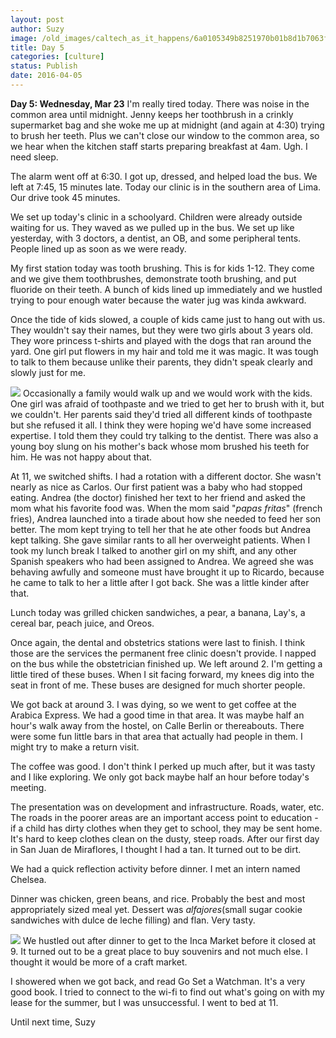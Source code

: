 ```yaml
---
layout: post
author: Suzy
image: /old_images/caltech_as_it_happens/6a0105349b8251970b01b8d1b7063f970c.jpg
title: Day 5
categories: [culture]
status: Publish
date: 2016-04-05
---
```


**Day 5: Wednesday, Mar 23**
I'm really tired today. There was noise in the common area until midnight. Jenny keeps her toothbrush in a crinkly supermarket bag and she woke me up at midnight (and again at 4:30) trying to brush her teeth. Plus we can't close our window to the common area, so we hear when the kitchen staff starts preparing breakfast at 4am. Ugh. I need sleep.

The alarm went off at 6:30. I got up, dressed, and helped load the bus. We left at 7:45, 15 minutes late. Today our clinic is in the southern area of Lima. Our drive took 45 minutes.

We set up today's clinic in a schoolyard. Children were already outside waiting for us. They waved as we pulled up in the bus. We set up like yesterday, with 3 doctors, a dentist, an OB, and some peripheral tents. People lined up as soon as we were ready.

My first station today was tooth brushing. This is for kids 1-12. They come and we give them toothbrushes, demonstrate tooth brushing, and put fluoride on their teeth. A bunch of kids lined up immediately and we hustled trying to pour enough water because the water jug was kinda awkward.

Once the tide of kids slowed, a couple of kids came just to hang out with us. They wouldn't say their names, but they were two girls about 3 years old. They wore princess t-shirts and played with the dogs that ran around the yard. One girl put flowers in my hair and told me it was magic. It was tough to talk to them because unlike their parents, they didn't speak clearly and slowly just for me.


![](/old_images/caltech_as_it_happens/6a0105349b8251970b01b8d1b70651970c.jpg)
Occasionally a family would walk up and we would work with the kids. One girl was afraid of toothpaste and we tried to get her to brush with it, but we couldn't. Her parents said they'd tried all different kinds of toothpaste but she refused it all. I think they were hoping we'd have some increased expertise. I told them they could try talking to the dentist. There was also a young boy slung on his mother's back whose mom brushed his teeth for him. He was not happy about that.

At 11, we switched shifts. I had a rotation with a different doctor. She wasn't nearly as nice as Carlos. Our first patient was a baby who had stopped eating. Andrea (the doctor) finished her text to her friend and asked the mom what his favorite food was. When the mom said "*papas fritas*" (french fries), Andrea launched into a tirade about how she needed to feed her son better. The mom kept trying to tell her that he ate other foods but Andrea kept talking. She gave similar rants to all her overweight patients. When I took my lunch break I talked to another girl on my shift, and any other Spanish speakers who had been assigned to Andrea. We agreed she was behaving awfully and someone must have brought it up to Ricardo, because he came to talk to her a little after I got back. She was a little kinder after that.

Lunch today was grilled chicken sandwiches, a pear, a banana, Lay's, a cereal bar, peach juice, and Oreos.

Once again, the dental and obstetrics stations were last to finish. I think those are the services the permanent free clinic doesn't provide. I napped on the bus while the obstetrician finished up. We left around 2. I'm getting a little tired of these buses. When I sit facing forward, my knees dig into the seat in front of me. These buses are designed for much shorter people.

We got back at around 3. I was dying, so we went to get coffee at the Arabica Express. We had a good time in that area. It was maybe half an hour's walk away from the hostel, on Calle Berlin or thereabouts. There were some fun little bars in that area that actually had people in them. I might try to make a return visit.

The coffee was good. I don't think I perked up much after, but it was tasty and I like exploring. We only got back maybe half an hour before today's meeting.

The presentation was on development and infrastructure. Roads, water, etc. The roads in the poorer areas are an important access point to education - if a child has dirty clothes when they get to school, they may be sent home. It's hard to keep clothes clean on the dusty, steep roads. After our first day in San Juan de Miraflores, I thought I had a tan. It turned out to be dirt.

We had a quick reflection activity before dinner. I met an intern named Chelsea.

Dinner was chicken, green beans, and rice. Probably the best and most appropriately sized meal yet. Dessert was *alfajores*(small sugar cookie sandwiches with dulce de leche filling) and flan. Very tasty.


![](/old_images/caltech_as_it_happens/6a0105349b8251970b01b8d1b7066d970c.jpg)
We hustled out after dinner to get to the Inca Market before it closed at 9. It turned out to be a great place to buy souvenirs and not much else. I thought it would be more of a craft market.

I showered when we got back, and read Go Set a Watchman. It's a very good book. I tried to connect to the wi-fi to find out what's going on with my lease for the summer, but I was unsuccessful. I went to bed at 11.

Until next time,
Suzy
